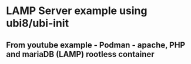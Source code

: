 
# LAMP Server example using ubi8/ubi-init

## From youtube example - Podman - apache, PHP and mariaDB (LAMP) rootless container

